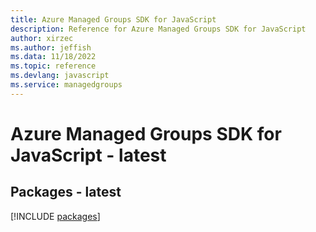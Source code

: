```yaml
---
title: Azure Managed Groups SDK for JavaScript
description: Reference for Azure Managed Groups SDK for JavaScript
author: xirzec
ms.author: jeffish
ms.data: 11/18/2022
ms.topic: reference
ms.devlang: javascript
ms.service: managedgroups
---
```

# Azure Managed Groups SDK for JavaScript - latest
## Packages - latest
[!INCLUDE [packages](managed-groups-index.md)]